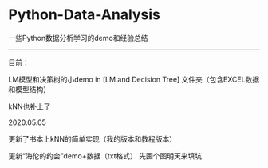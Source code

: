 # Python-Data-Analysis
一些Python数据分析学习的demo和经验总结  

--------------------------------------------------------------------

目前：

LM模型和决策树的小demo in [LM and Decision Tree] 文件夹（包含EXCEL数据和模型结构）  

kNN也补上了

2020.05.05  

更新了书本上kNN的简单实现（我的版本和教程版本）  

更新“海伦的约会”demo+数据（txt格式） 先画个图明天来填坑 